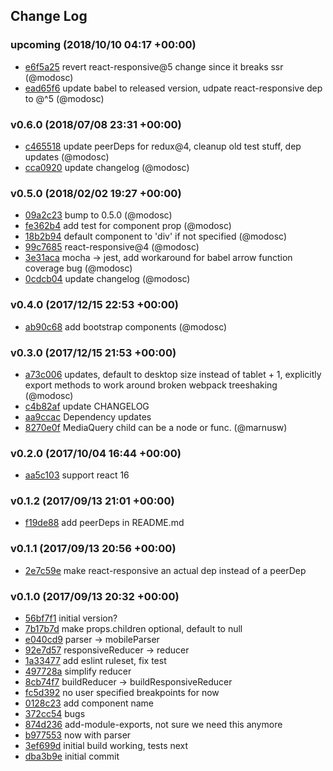 ## Change Log

### upcoming (2018/10/10 04:17 +00:00)
- [e6f5a25](https://github.com/modosc/react-responsive-redux/commit/e6f5a252929b6bbf16f5bc06609b10ea93ba6ba9) revert react-responsive@5 change since it breaks ssr (@modosc)
- [ead65f6](https://github.com/modosc/react-responsive-redux/commit/ead65f60a1bc7e48b732291ca0f9d0c0600c91cf) update babel to released version, udpate react-responsive dep to @^5 (@modosc)

### v0.6.0 (2018/07/08 23:31 +00:00)
- [c465518](https://github.com/modosc/react-responsive-redux/commit/c4655186de52008ee5f6a7ed2fffcd5ab235b29a) update peerDeps for redux@4, cleanup old test stuff, dep updates (@modosc)
- [cca0920](https://github.com/modosc/react-responsive-redux/commit/cca0920982e5a688fed7aa20ca398d5ea18139ba) update changelog (@modosc)

### v0.5.0 (2018/02/02 19:27 +00:00)
- [09a2c23](https://github.com/modosc/react-responsive-redux/commit/09a2c23e012365bc651aa4f31ee531c6de44c8d0) bump to 0.5.0 (@modosc)
- [fe362b4](https://github.com/modosc/react-responsive-redux/commit/fe362b4a1a3eea26231a48b1b8010eeb6827f870) add test for component prop (@modosc)
- [18b2b94](https://github.com/modosc/react-responsive-redux/commit/18b2b9460d2049b15141d3df49529baf5f8e6337) default component to 'div' if not specified (@modosc)
- [99c7685](https://github.com/modosc/react-responsive-redux/commit/99c7685e913a5f6bbbedd90a1b5a8bd5fd8f7420) react-responsive@4 (@modosc)
- [3e31aca](https://github.com/modosc/react-responsive-redux/commit/3e31aca9a38cec8c4299115d5fb7b56b92df71a4) mocha -> jest, add workaround for babel arrow function coverage bug (@modosc)
- [0cdcb04](https://github.com/modosc/react-responsive-redux/commit/0cdcb04f922de6d56271fed721a1b5f917886fb2) update changelog (@modosc)

### v0.4.0 (2017/12/15 22:53 +00:00)
- [ab90c68](https://github.com/modosc/react-responsive-redux/commit/ab90c688f9dfd9ae9d8cdda8f7a122581413c8fb) add bootstrap components (@modosc)

### v0.3.0 (2017/12/15 21:53 +00:00)
- [a73c006](https://github.com/modosc/react-responsive-redux/commit/a73c00628754ef7ac22ed45d7606cfe3536cd3ff) updates, default to desktop size instead of tablet + 1, explicitly export methods to work around broken webpack treeshaking (@modosc)
- [c4b82af](https://github.com/modosc/react-responsive-redux/commit/c4b82af78f78820f978d6505f5e46fc4d20e51d0) update CHANGELOG
- [aa9ccac](https://github.com/modosc/react-responsive-redux/commit/aa9ccac94e6e6ab837f21fce8ea55d01476fa4d1) Dependency updates
- [8270e0f](https://github.com/modosc/react-responsive-redux/commit/8270e0ff2433c86d52ec9c027d1908c934b48f4e) MediaQuery child can be a node or func. (@marnusw)

### v0.2.0 (2017/10/04 16:44 +00:00)
- [aa5c103](https://github.com/modosc/react-responsive-redux/commit/aa5c1037b3a63e47e2425a2079cd91c807777c93) support react 16

### v0.1.2 (2017/09/13 21:01 +00:00)
- [f19de88](https://github.com/modosc/react-responsive-redux/commit/f19de88205ad7cf033e805958a4b6518357dae29) add peerDeps in README.md

### v0.1.1 (2017/09/13 20:56 +00:00)
- [2e7c59e](https://github.com/modosc/react-responsive-redux/commit/2e7c59e10717aa75bfcbc72a0dd5a0eafd4dab4c) make react-responsive an actual dep instead of a peerDep

### v0.1.0 (2017/09/13 20:32 +00:00)
- [56bf7f1](https://github.com/modosc/react-responsive-redux/commit/56bf7f11bf297bc5953c70cbd56628876bcca916) initial version?
- [7b17b7d](https://github.com/modosc/react-responsive-redux/commit/7b17b7d0cd995276e2a3405938e7db4fa9b101d0) make props.children optional, default to null
- [e040cd9](https://github.com/modosc/react-responsive-redux/commit/e040cd940ce8a3657997f98c014699520240cedc) parser -> mobileParser
- [92e7d57](https://github.com/modosc/react-responsive-redux/commit/92e7d57f22c4636da7c5d55028aee1631469895e) responsiveReducer -> reducer
- [1a33477](https://github.com/modosc/react-responsive-redux/commit/1a33477a5171f79096924568e0e4c435a8ce7885) add eslint ruleset, fix test
- [497728a](https://github.com/modosc/react-responsive-redux/commit/497728a07254127c4bd187a0f03e9250f5cbf9d8) simplify reducer
- [8cb74f7](https://github.com/modosc/react-responsive-redux/commit/8cb74f729dcbb5e0c4713153646a6529ad644309) buildReducer -> buildResponsiveReducer
- [fc5d392](https://github.com/modosc/react-responsive-redux/commit/fc5d3929cdebb44ce24ca843b1970b9d4bffdf98) no user specified breakpoints for now
- [0128c23](https://github.com/modosc/react-responsive-redux/commit/0128c23a17312da393256ff6ddbf87c6f320b171) add component name
- [372cc54](https://github.com/modosc/react-responsive-redux/commit/372cc546028fbf63030979f105db77c081da3723) bugs
- [874d236](https://github.com/modosc/react-responsive-redux/commit/874d236d580ea204796837de9c3a54d45894f543) add-module-exports, not sure we need this anymore
- [b977553](https://github.com/modosc/react-responsive-redux/commit/b977553339804f0f67dd69fd581dc38c7b4e3dd4) now with parser
- [3ef699d](https://github.com/modosc/react-responsive-redux/commit/3ef699d9eb00ed083aae4c041d66c4844f6a835c) initial build working, tests next
- [dba3b9e](https://github.com/modosc/react-responsive-redux/commit/dba3b9e2ecd78c5af7725011c44ca56c3bf22b01) initial commit